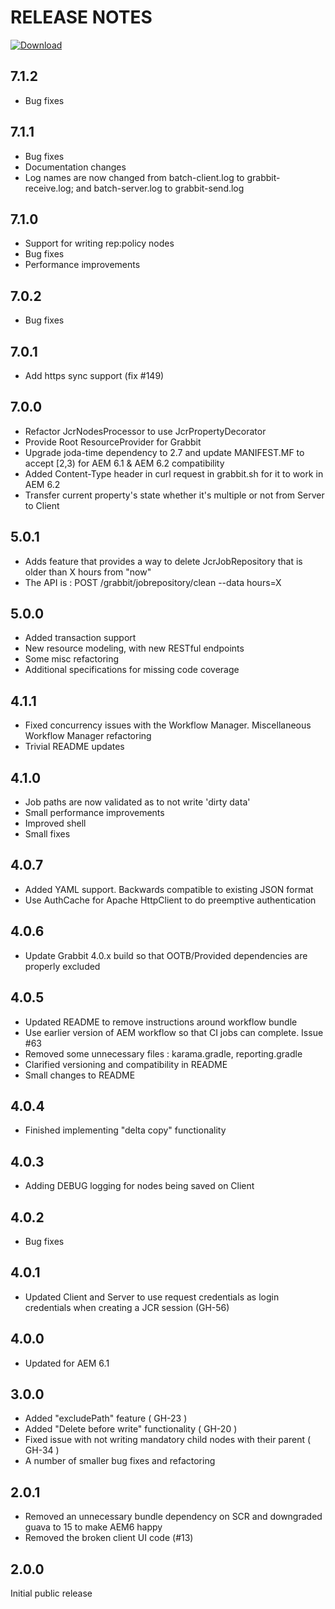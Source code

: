 # RELEASE NOTES

[ ![Download](https://api.bintray.com/packages/twcable/aem/Grabbit/images/download.svg) ](https://bintray.com/twcable/aem/Grabbit/_latestVersion)

## 7.1.2

* Bug fixes

## 7.1.1
* Bug fixes
* Documentation changes
* Log names are now changed from batch-client.log to grabbit-receive.log; and batch-server.log to grabbit-send.log

## 7.1.0
* Support for writing rep:policy nodes
* Bug fixes
* Performance improvements

## 7.0.2
* Bug fixes

## 7.0.1
* Add https sync support (fix #149)

## 7.0.0

* Refactor JcrNodesProcessor to use JcrPropertyDecorator
* Provide Root ResourceProvider for Grabbit
* Upgrade joda-time dependency to 2.7 and update MANIFEST.MF to accept [2,3) for AEM 6.1 & AEM 6.2 compatibility
* Added Content-Type header in curl request in grabbit.sh for it to work in AEM 6.2
* Transfer current property's state whether it's multiple or not from Server to Client

## 5.0.1

* Adds feature that provides a way to delete JcrJobRepository that is older than X hours from "now"
* The API is : POST /grabbit/jobrepository/clean --data hours=X

## 5.0.0

* Added transaction support
* New resource modeling, with new RESTful endpoints
* Some misc refactoring
* Additional specifications for missing code coverage

## 4.1.1

* Fixed concurrency issues with the Workflow Manager. Miscellaneous Workflow Manager refactoring
* Trivial README updates

## 4.1.0

* Job paths are now validated as to not write 'dirty data'
* Small performance improvements
* Improved shell
* Small fixes

## 4.0.7

* Added YAML support. Backwards compatible to existing JSON format
* Use AuthCache for Apache HttpClient to do preemptive authentication

## 4.0.6

* Update Grabbit 4.0.x build so that OOTB/Provided dependencies are properly excluded

## 4.0.5

* Updated README to remove instructions around workflow bundle
* Use earlier version of AEM workflow so that CI jobs can complete. Issue #63
* Removed some unnecessary files : karama.gradle, reporting.gradle
* Clarified versioning and compatibility in README
* Small changes to README

## 4.0.4

* Finished implementing "delta copy" functionality

## 4.0.3

* Adding DEBUG logging for nodes being saved on Client

## 4.0.2

* Bug fixes

## 4.0.1

* Updated Client and Server to use request credentials as login credentials when creating a JCR session (GH-56)

## 4.0.0

* Updated for AEM 6.1

## 3.0.0

* Added "excludePath" feature ( GH-23 )
* Added "Delete before write" functionality ( GH-20 )
* Fixed issue with not writing mandatory child nodes with their parent ( GH-34 )
* A number of smaller bug fixes and refactoring

## 2.0.1

* Removed an unnecessary bundle dependency on SCR and downgraded guava to 15 to make AEM6 happy
* Removed the broken client UI code (#13)

## 2.0.0

Initial public release
